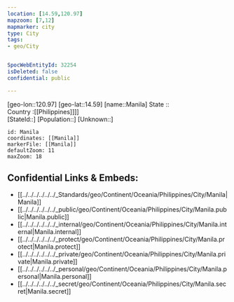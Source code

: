 ```yaml
---
location: [14.59,120.97] 
mapzoom: [7,12] 
mapmarker: city 
type: City
tags:
- geo/City


SpocWebEntityId: 32254
isDeleted: false
confidential: public

---
```

[geo-lon::120.97] 
[geo-lat::14.59] 
[name::Manila] 
State ::  
Country :[[Philippines]]]]  
[StateId::] 
[Population::] 
[Unknown::] 


```leaflet
id: Manila
coordinates: [[Manila]] 
markerFile: [[Manila]] 
defaultZoom: 11 
maxZoom: 18
```


## Confidential Links & Embeds: 
- [[../../../../../../_Standards/geo/Continent/Oceania/Philippines/City/Manila|Manila]] 
- [[../../../../../../_public/geo/Continent/Oceania/Philippines/City/Manila.public|Manila.public]] 
- [[../../../../../../_internal/geo/Continent/Oceania/Philippines/City/Manila.internal|Manila.internal]] 
- [[../../../../../../_protect/geo/Continent/Oceania/Philippines/City/Manila.protect|Manila.protect]] 
- [[../../../../../../_private/geo/Continent/Oceania/Philippines/City/Manila.private|Manila.private]] 
- [[../../../../../../_personal/geo/Continent/Oceania/Philippines/City/Manila.personal|Manila.personal]] 
- [[../../../../../../_secret/geo/Continent/Oceania/Philippines/City/Manila.secret|Manila.secret]] 
